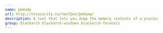 ```yaml
---
name: pmdump
url: http://ntsecurity.nu/toolbox/pmdump/
description: A tool that lets you dump the memory contents of a process to a file without stopping the process.
group: blackarch blackarch-windows blackarch-forensic
---
```

